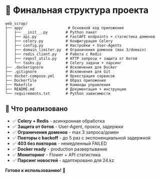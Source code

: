 # 📁 **Финальная структура проекта**

```
web_scrap/
├── app/                    # Основной код приложения
│   ├── __init__.py        # Python пакет
│   ├── api.py             # FastAPI endpoints + статистика доменов
│   ├── celery.py          # Конфигурация Celery
│   ├── config.py          # Настройки + User-Agents
│   ├── domain_limiter.py  # Ограничения доменов (max 3/domain)
│   ├── redis_client.py    # Работа с Redis
│   ├── reqest_utils.py    # HTTP запросы + защита от ботов
│   └── tasks.py           # Celery задачи + парсинг
├── .dockerignore          # Исключения для Docker
├── .gitignore             # Исключения для Git
├── docker-compose.yml     # Оркестрация сервисов
├── Dockerfile             # Образ приложения
├── Makefile               # Команды управления
├── README.md              # Документация + инструкции
└── requirements.txt       # Python зависимости
```

## 🎯 **Что реализовано**
- ✅ **Celery + Redis** - асинхронная обработка
- ✅ **Защита от ботов** - User-Agent, прокси, задержки
- ✅ **Ограничения доменов** - max 3 запроса/домен
- ✅ **Повторы с backoff** - до 5 раз с экспоненциальной задержкой
- ✅ **403 без повторов** - немедленный FAILED
- ✅ **Docker ready** - production развертывание
- ✅ **Мониторинг** - Flower + API статистика
- ✅ **Парсинг новостей** - адаптировано для 24.kz

**Готово к использованию!** 🚀
